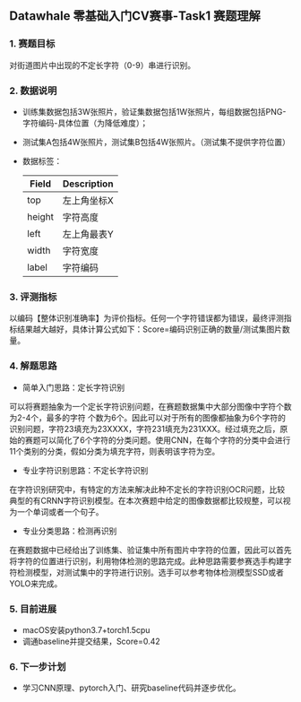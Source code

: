## Datawhale 零基础入门CV赛事-Task1 赛题理解

### 1. 赛题目标

对街道图片中出现的不定长字符（0-9）串进行识别。

### 2. 数据说明

- 训练集数据包括3W张照片，验证集数据包括1W张照片，每组数据包括PNG-字符编码-具体位置（为降低难度）；

- 测试集A包括4W张照片，测试集B包括4W张照片。（测试集不提供字符位置）

- 数据标签：

  | Field  | Description |
  | ------ | ----------- |
  | top    | 左上角坐标X |
  | height | 字符高度    |
  | left   | 左上角最表Y |
  | width  | 字符宽度    |
  | label  | 字符编码    |

  

### 3. 评测指标

以编码【整体识别准确率】为评价指标。任何一个字符错误都为错误，最终评测指标结果越大越好，具体计算公式如下：Score=编码识别正确的数量/测试集图片数量。

### 4. 解题思路

- 简单入门思路：定长字符识别

可以将赛题抽象为一个定长字符识别问题，在赛题数据集中大部分图像中字符个数为2-4个，最多的字符 个数为6个。因此可以对于所有的图像都抽象为6个字符的识别问题，字符23填充为23XXXX，字符231填充为231XXX。经过填充之后，原始的赛题可以简化了6个字符的分类问题。使用CNN，在每个字符的分类中会进行11个类别的分类，假如分类为填充字符，则表明该字符为空。

- 专业字符识别思路：不定长字符识别

在字符识别研究中，有特定的方法来解决此种不定长的字符识别OCR问题，比较典型的有CRNN字符识别模型。在本次赛题中给定的图像数据都比较规整，可以视为一个单词或者一个句子。

- 专业分类思路：检测再识别

在赛题数据中已经给出了训练集、验证集中所有图片中字符的位置，因此可以首先将字符的位置进行识别，利用物体检测的思路完成。此种思路需要参赛选手构建字符检测模型，对测试集中的字符进行识别。选手可以参考物体检测模型SSD或者YOLO来完成。

### 5. 目前进展

- macOS安装python3.7+torch1.5cpu
- 调通baseline并提交结果，Score=0.42

### 6. 下一步计划

- 学习CNN原理、pytorch入门、研究baseline代码并逐步优化。